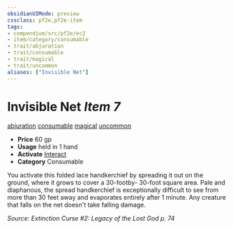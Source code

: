 ```yaml
---
obsidianUIMode: preview
cssclass: pf2e,pf2e-item
tags:
- compendium/src/pf2e/ec2
- item/category/consumable
- trait/abjuration
- trait/consumable
- trait/magical
- trait/uncommon
aliases: ["Invisible Net"]
---
```

# Invisible Net *Item 7*  
[abjuration](../../../Rules/traits/abjuration.md)  [consumable](../../../Rules/traits/consumable.md)  [magical](../../../Rules/traits/magical.md)  [uncommon](../../../Rules/traits/uncommon.md)  

- **Price** 60 gp
- **Usage** held in 1 hand
- **Activate** [Interact](../../../Rules/actions/interact.md)
- **Category** Consumable

You activate this folded lace handkerchief by spreading it out on the ground, where it grows to cover a 30-footby- 30-foot square area. Pale and diaphanous, the spread handkerchief is exceptionally difficult to see from more than 30 feet away and evaporates entirely after 1 minute. Any creature that falls on the net doesn't take falling damage.

*Source: Extinction Curse #2: Legacy of the Lost God p. 74*